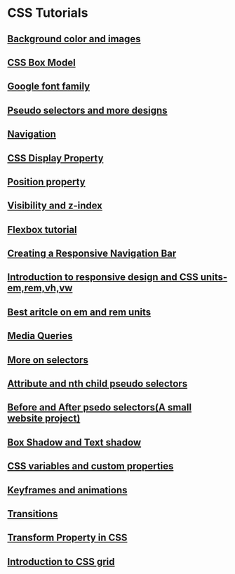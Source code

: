 # CSS Tutorials
## <a href="tut17.htm">Background color and images</a>
## <a href="tut20.htm">CSS Box Model</a>
## <a href="tut21.htm">Google font family</a>
## <a href="tut22.htm">Pseudo selectors and more designs </a>
## <a href="tut23.htm">Navigation</a>
## <a href="tut24.htm">CSS Display Property</a>
## <a href="tut25.htm">Position property</a>
## <a href="tut27.htm">Visibility and z-index</a>
## <a href="tut28.htm">Flexbox tutorial</a>
## <b><a href="tut28.htm">Creating a Responsive Navigation Bar</a></b>
## <a href="tut29.htm">Introduction to responsive design and CSS units- em,rem,vh,vw</a>
## <a href="https://webdesign.tutsplus.com/tutorials/comprehensive-guide-when-to-use-em-vs-rem--cms-23984"><b>Best aritcle on em and rem units</b></a>

## <a href="tut30.htm">Media Queries</a>
## <a href="tut31.htm">More on selectors</a>
## <a href="tut32.htm">Attribute and nth child pseudo selectors</a>
## <a href="tut33.htm">Before and After psedo selectors(A small website project)</a>
## <a href="tut34.htm">Box Shadow and Text shadow</a>
## <a href="tut35.htm">CSS variables and custom properties</a>
## <a href="tut36.htm">Keyframes and animations</a>
## <a href="tut37.htm">Transitions</a>
## <a href="tut38.htm">Transform Property in CSS</a>

## <a href="tut40.htm">Introduction to CSS grid</a>

